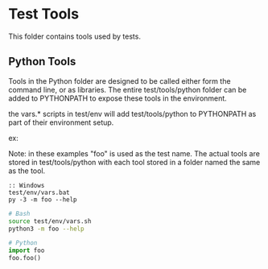 # Test Tools

This folder contains tools used by tests.

## Python Tools

Tools in the Python folder are designed to be called either form the command
line, or as libraries. The entire test/tools/python folder can be added to
PYTHONPATH to expose these tools in the environment.

the vars.* scripts in test/env will add test/tools/python to PYTHONPATH
as part of their environment setup.

ex:

Note: in these examples "foo" is used as the test name. The actual tools
are stored in test/tools/python with each tool stored in a folder named
the same as the tool.

```batch
:: Windows
test/env/vars.bat
py -3 -m foo --help
```

```bash
# Bash
source test/env/vars.sh
python3 -m foo --help
```

```python
# Python
import foo
foo.foo()
```


